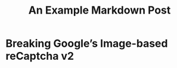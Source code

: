 ﻿---
toc: true
layout: post
description: A minimal example of using markdown with fastpages.
categories: [markdown]
title: An Example Markdown Post
---

# Breaking Google’s Image-based reCaptcha v2